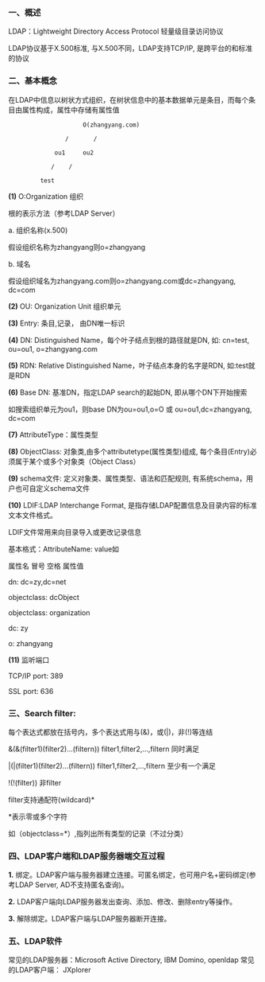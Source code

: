 ### 一、概述

LDAP：Lightweight Directory Access Protocol  轻量级目录访问协议  

LDAP协议基于X.500标准, 与X.500不同，LDAP支持TCP/IP, 是跨平台的和标准的协议 

### 二、基本概念

在LDAP中信息以树状方式组织，在树状信息中的基本数据单元是条目，而每个条目由属性构成，属性中存储有属性值

                         O(zhangyang.com)

                    /       /

                 ou1     ou2

                /    /  

             test
 

**(1)** O:Organization 组织  

根的表示方法（参考LDAP Server）  

a. 组织名称(x.500)  

假设组织名称为zhangyang则o=zhangyang  


b. 域名  

假设组织域名为zhangyang.com则o=zhangyang.com或dc=zhangyang, dc=com  


**(2)** OU: Organization Unit 组织单元  

**(3)** Entry: 条目,记录， 由DN唯一标识  

**(4)** DN: Distinguished Name，每个叶子结点到根的路径就是DN, 如: cn=test, ou=ou1, o=zhangyang.com  

**(5)** RDN: Relative Distinguished Name，叶子结点本身的名字是RDN, 如:test就是RDN  

**(6)** Base DN: 基准DN，指定LDAP search的起始DN, 即从哪个DN下开始搜索  

如搜索组织单元为ou1，则base DN为ou=ou1,o=O 或 ou=ou1,dc=zhangyang, dc=com  

**(7)** AttributeType：属性类型       

**(8)** ObjectClass: 对象类,由多个attributetype(属性类型)组成, 每个条目(Entry)必须属于某个或多个对象类（Object Class）  

**(9)** schema文件: 定义对象类、属性类型、语法和匹配规则, 有系统schema，用户也可自定义schema文件  

**(10)** LDIF:LDAP Interchange Format, 是指存储LDAP配置信息及目录内容的标准文本文件格式。  

LDIF文件常用来向目录导入或更改记录信息

基本格式：AttributeName: value如  

属性名 冒号 空格 属性值  

dn: dc=zy,dc=net  

objectclass: dcObject  

objectclass: organization  

dc: zy  

o: zhangyang  


**(11)** 监听端口  

TCP/IP port: 389  

SSL port: 636 

### 三、Search filter:

每个表达式都放在括号内，多个表达式用与(&)，或(|)，非(!)等连结  

&(&(filter1)(filter2)...(filtern))   filter1,filter2,...,filtern  同时满足  

|(|(filter1)(filter2)...(filtern))   filter1,filter2,...,filtern  至少有一个满足  

!(!(filter)) 非filter  


filter支持通配符(wildcard)*  

*表示零或多个字符  

如（objectclass=*）,指列出所有类型的记录（不过分类） 

### 四、LDAP客户端和LDAP服务器端交互过程

**1.** 绑定。LDAP客户端与服务器建立连接。可匿名绑定，也可用户名+密码绑定(参考LDAP Server, AD不支持匿名查询)。  

**2.** LDAP客户端向LDAP服务器发出查询、添加、修改、删除entry等操作。    

**3.** 解除绑定。LDAP客户端与LDAP服务器断开连接。

### 五、LDAP软件

常见的LDAP服务器：Microsoft Active Directory, IBM Domino, openldap
常见的LDAP客户端： JXplorer
